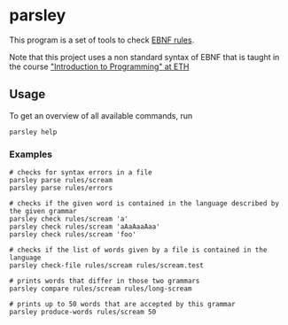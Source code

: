 # parsley

This program is a set of tools to check [EBNF rules](https://en.wikipedia.org/w/index.php?title=Ebnf).

Note that this project uses a non standard syntax of EBNF that is taught in the course ["Introduction to Programming" at ETH](https://www.lst.inf.ethz.ch/education/archive/Fall2020/einfuehrung-in-die-programmierung-i--252-0027-.html)

## Usage
To get an overview of all available commands, run
```
parsley help
```

### Examples
```
# checks for syntax errors in a file
parsley parse rules/scream
parsley parse rules/errors
```
```
# checks if the given word is contained in the language described by the given grammar
parsley check rules/scream 'a'
parsley check rules/scream 'aAaAaaAaa'
parsley check rules/scream 'foo'
```
```
# checks if the list of words given by a file is contained in the language
parsley check-file rules/scream rules/scream.test
```
```
# prints words that differ in those two grammars
parsley compare rules/scream rules/long-scream 
```
```
# prints up to 50 words that are accepted by this grammar
parsley produce-words rules/scream 50
```
